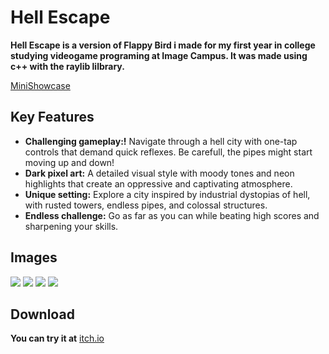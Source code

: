 # Hell Escape

**Hell Escape is a version of Flappy Bird i made for my first year in college studying videogame programing at Image Campus.
It was made using c++ with the raylib lilbrary.**

[MiniShowcase](https://www.youtube.com/watch?v=2G9MGEplsns&ab_channel=Nicol%C3%A1sLe%C3%B3n)

## Key Features
- **Challenging gameplay:!** Navigate through a hell city with one-tap controls that demand quick reflexes. Be carefull, the pipes might start moving up and down!
- **Dark pixel art:** A detailed visual style with moody tones and neon highlights that create an oppressive and captivating atmosphere.
- **Unique setting:** Explore a city inspired by industrial dystopias of hell, with rusted towers, endless pipes, and colossal structures.
- **Endless challenge:** Go as far as you can while beating high scores and sharpening your skills.

## Images
![](https://img.itch.zone/aW1hZ2UvMzEyMTQyMi8xODY1NzEzNS5qcGc=/original/Ekac2y.jpg)
![](https://img.itch.zone/aW1hZ2UvMzEyMTQyMi8xODY1NzEzNy5qcGc=/original/aP64V9.jpg)
![](https://img.itch.zone/aW1hZ2UvMzEyMTQyMi8xODY1NzEzOC5qcGc=/original/E4ZBBd.jpg)
![](https://img.itch.zone/aW1hZ2UvMzEyMTQyMi8xODY1NzEzNi5qcGc=/original/s0FWKl.jpg)

 ## Download
**You can try it at** [itch.io](https://leon-05.itch.io/hell-escape)
